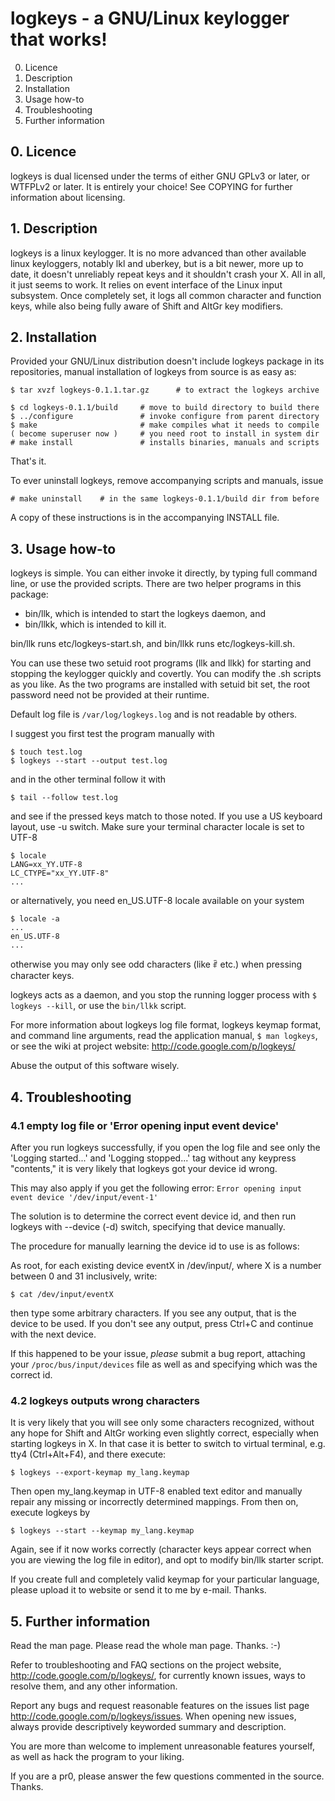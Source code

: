 # logkeys - a GNU/Linux keylogger that works!

  0. Licence
  1. Description
  2. Installation
  3. Usage how-to
  4. Troubleshooting
  5. Further information

## 0. Licence

logkeys is dual licensed under the terms of either GNU GPLv3 or later, or 
WTFPLv2 or later. It is entirely your choice! See COPYING for further 
information about licensing.


## 1. Description

logkeys is a linux keylogger. It is no more advanced than other available linux
keyloggers, notably lkl and uberkey, but is a bit newer, more up to date, it
doesn't unreliably repeat keys and it shouldn't crash your X. All in all, it
just seems to work. It relies on event interface of the Linux input subsystem. 
Once completely set, it logs all common character and function keys, while also
being fully aware of Shift and AltGr key modifiers.


## 2. Installation

Provided your GNU/Linux distribution doesn't include logkeys package in its
repositories, manual installation of logkeys from source is as easy as:

    $ tar xvzf logkeys-0.1.1.tar.gz      # to extract the logkeys archive
 
    $ cd logkeys-0.1.1/build     # move to build directory to build there
    $ ../configure               # invoke configure from parent directory
    $ make                       # make compiles what it needs to compile
    ( become superuser now )     # you need root to install in system dir
    # make install               # installs binaries, manuals and scripts

That's it.

To ever uninstall logkeys, remove accompanying scripts and manuals, issue

    # make uninstall    # in the same logkeys-0.1.1/build dir from before

A copy of these instructions is in the accompanying INSTALL file.


## 3. Usage how-to

logkeys is simple. You can either invoke it directly, by typing full command 
line, or use the provided scripts. There are two helper programs in this 
package:

- bin/llk, which is intended to start the logkeys daemon, and
- bin/llkk, which is intended to kill it.
 
bin/llk runs etc/logkeys-start.sh, and bin/llkk runs etc/logkeys-kill.sh.

You can use these two setuid root programs (llk and llkk) for starting and
stopping the keylogger quickly and covertly. You can modify the .sh scripts as
you like. As the two programs are installed with setuid bit set, the root
password need not be provided at their runtime.

Default log file is `/var/log/logkeys.log` and is not readable by others.

I suggest you first test the program manually with

    $ touch test.log
    $ logkeys --start --output test.log

and in the other terminal follow it with

    $ tail --follow test.log

and see if the pressed keys match to those noted. If you use a US keyboard
layout, use -u switch. Make sure your terminal character locale is set to UTF-8

    $ locale
    LANG=xx_YY.UTF-8
    LC_CTYPE="xx_YY.UTF-8"
    ...

or alternatively, you need en_US.UTF-8 locale available on your system

    $ locale -a
    ...
    en_US.UTF-8
    ...

otherwise you may only see odd characters (like ꑶ etc.) when pressing character
keys.

logkeys acts as a daemon, and you stop the running logger process with
`$ logkeys --kill`, or use the `bin/llkk` script.

For more information about logkeys log file format, logkeys keymap
format, and command line arguments, read the application manual, `$
man logkeys`, or see the wiki at project website:
http://code.google.com/p/logkeys/

Abuse the output of this software wisely.


## 4. Troubleshooting

### 4.1 empty log file or 'Error opening input event device'

After you run logkeys successfully, if you open the log file and see only the
'Logging started...' and 'Logging stopped...' tag without any keypress
"contents," it is very likely that logkeys got your device id wrong.

This may also apply if you get the following error: `Error opening
input event device '/dev/input/event-1'`

The solution is to determine the correct event device id, and then run 
logkeys with --device (-d) switch, specifying that device manually.

The procedure for manually learning the device id to use is as follows:

As root, for each existing device eventX in /dev/input/, where X is a number
between 0 and 31 inclusively, write:

    $ cat /dev/input/eventX

then type some arbitrary characters. If you see any output, that is the device
to be used. If you don't see any output, press Ctrl+C and continue with the
next device.

If this happened to be your issue, *please* submit a bug report, attaching
your `/proc/bus/input/devices` file as well as and specifying which was the
correct id.


### 4.2 logkeys outputs wrong characters

It is very likely that you will see only some characters recognized, without
any hope for Shift and AltGr working even slightly correct, especially when
starting logkeys in X. In that case it is better to switch to virtual 
terminal, e.g. tty4 (Ctrl+Alt+F4), and there execute:

    $ logkeys --export-keymap my_lang.keymap

Then open my_lang.keymap in UTF-8 enabled text editor and manually repair any
missing or incorrectly determined mappings. From then on, execute logkeys by

    $ logkeys --start --keymap my_lang.keymap

Again, see if it now works correctly (character keys appear correct when you
are viewing the log file in editor), and opt to modify bin/llk starter script.

If you create full and completely valid keymap for your particular language,
please upload it to website or send it to me by e-mail. Thanks.


## 5. Further information

Read the man page. Please read the whole man page. Thanks. :-)

Refer to troubleshooting and FAQ sections on the project website,
http://code.google.com/p/logkeys/, for currently known issues, ways to
resolve them, and any other information.

Report any bugs and request reasonable features on the issues list
page http://code.google.com/p/logkeys/issues.  When opening new
issues, always provide descriptively keyworded summary and
description.

You are more than welcome to implement unreasonable features yourself, as well
as hack the program to your liking.

If you are a pr0, please answer the few questions commented in the source.
Thanks.

